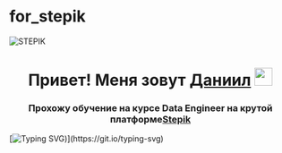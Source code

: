 # for_stepik

![STEPIK](https://img.shields.io/badge/DANIIL%20KOZHUSHKO-STEPIK-blue)

<h1 align="center">Привет! Меня зовут <a href="https://daniilshat.ru/" target="_blank">Даниил</a> 
<img src="https://github.com/blackcater/blackcater/raw/main/images/Hi.gif" height="32"/></h1>
<h3 align="center">Прохожу обучение на курсе Data Engineer на крутой платформе<a href="https://stepik.org/course/137235" target="_blank">Stepik</a></h3>

[![Typing SVG](https://readme-typing-svg.herokuapp.com?color=%2336BCF7&lines=не+забыть+исправить+этот+текст+:))](https://git.io/typing-svg)

